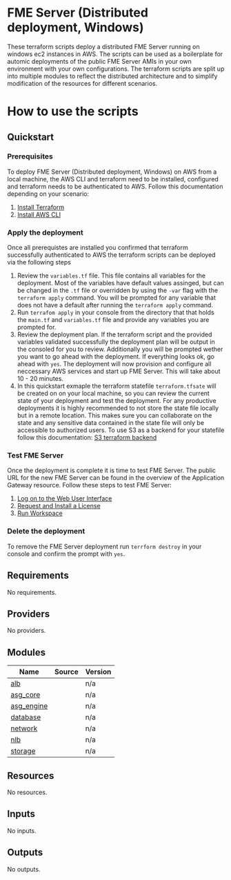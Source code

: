 # FME Server (Distributed deployment, Windows)
These terraform scripts deploy a distributed FME Server running on windows ec2 instances in AWS. The scripts can be used as a boilerplate for automic deployments of the public FME Server AMIs in your own environment with your own configurations. The terraform scripts are split up into multiple modules to reflect the distributed architecture and to simplify modification of the resources for different scenarios.

# How to use the scripts
## Quickstart
### Prerequisites

To deploy FME Server (Distributed deployment, Windows) on AWS from a local machine, the AWS CLI and terraform need to be installed, configured and terraform needs to be authenticated to AWS. Follow this documentation depending on your scenario:
1. [Install Terraform](https://learn.hashicorp.com/tutorials/terraform/install-cli)
2. [Install AWS CLI](https://aws.amazon.com/cli/)


### Apply the deployment

Once all prerequistes are installed you confirmed that terraform successfully authenticated to AWS the terraform scripts can be deployed via the following steps

1. Review the `variables.tf` file. This file contains all variables for the deployment. Most of the variables have default values assinged, but can be changed in the `.tf` file or overridden by using the `-var` flag with the `terraform apply` command. You will be prompted for any variable that does not have a default after running the `terraform apply` command.
2. Run `terrafom apply` in your console from the directory that that holds the `main.tf` and `variables.tf` file and provide any variables you are prompted for.
3. Review the deployment plan. If the terraform script and the provided variables validated successfully the deployment plan will be output in the consoled for you to review. Additionally you will be prompted wether you want to go ahead with the deployment. If everything looks ok, go ahead with `yes`. The deployment will now provision and configure all neccessary AWS services and start up FME Server. This will take about 10 - 20 minutes.
4. In this quickstart exmaple the terraform statefile `terraform.tfsate` will be created on on your local machine, so you can review the current state of your deployment and test the deployment. For any productive deployments it is highly recommended to not store the state file locally but in a remote location. This makes sure you can collaborate on the state and any sensitive data contained in the state file will only be accessible to authorized users. To use S3 as a backend for your statefile follow this documentation: [S3 terraform backend](https://www.terraform.io/language/settings/backends/s3)

### Test FME Server

Once the deployment is complete it is time to test FME Server. The public URL for the new FME Server can be found in the overview of the Application Gateway resource. Follow these steps to test FME Server:
1. [Log on to the Web User Interface](https://docs.safe.com/fme/html/FME_Server_Documentation/AdminGuide/Log-on-Get-Started-2-Tier.htm)
2. [Request and Install a License](https://docs.safe.com/fme/html/FME_Server_Documentation/AdminGuide/Request_and_Install_a_License-2-Tier.htm)
3. [Run Workspace](https://docs.safe.com/fme/html/FME_Server_Documentation/WebUI/Run-Workspace.htm?)

### Delete the deployment

To remove the FME Server deployment run `terrform destroy` in your console and confirm the prompt with `yes`.
<!-- BEGIN_TF_DOCS -->
## Requirements

No requirements.

## Providers

No providers.

## Modules

| Name | Source | Version |
|------|--------|---------|
| <a name="module_alb"></a> [alb](#module\_alb) |  | n/a |
| <a name="module_asg_core"></a> [asg\_core](#module\_asg\_core) |  | n/a |
| <a name="module_asg_engine"></a> [asg\_engine](#module\_asg\_engine) |  | n/a |
| <a name="module_database"></a> [database](#module\_database) |  | n/a |
| <a name="module_network"></a> [network](#module\_network) |  | n/a |
| <a name="module_nlb"></a> [nlb](#module\_nlb) |  | n/a |
| <a name="module_storage"></a> [storage](#module\_storage) |  | n/a |

## Resources

No resources.

## Inputs

No inputs.

## Outputs

No outputs.
<!-- END_TF_DOCS --> 